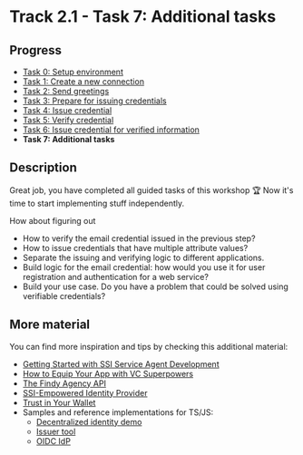 # Track 2.1 - Task 7: Additional tasks

## Progress

* [Task 0: Setup environment](../README.md#task-0-setup-environment)
* [Task 1: Create a new connection](../task1/README.md#track-21---task-1-create-a-new-connection)
* [Task 2: Send greetings](../task2/README.md#track-21---task-2-send-greetings)
* [Task 3: Prepare for issuing credentials](../task3/README.md#track-21---task-3-prepare-for-issuing-credentials)
* [Task 4: Issue credential](../task4/README.md#track-21---task-4-issue-credential)
* [Task 5: Verify credential](../task5/README.md#track-21---task-5-verify-credential)
* [Task 6: Issue credential for verified information](../task6/README.md#track-21---task-6-issue-credential-for-verified-information)
* **Task 7: Additional tasks**

## Description

Great job, you have completed all guided tasks of this workshop 🏆
Now it's time to start implementing stuff independently.

How about figuring out

* How to verify the email credential issued in the previous step?
* How to issue credentials that have multiple attribute values?
* Separate the issuing and verifying logic to different applications.
* Build logic for the email credential:
how would you use it for user registration and authentication for a web service?
* Build your use case. Do you have a problem that could be solved using verifiable credentials?

## More material

You can find more inspiration and tips by checking this additional material:

* [Getting Started with SSI Service Agent Development](https://findy-network.github.io/blog/2023/01/30/getting-started-with-ssi-service-agent-development/)
* [How to Equip Your App with VC Superpowers](https://findy-network.github.io/blog/2023/02/06/how-to-equip-your-app-with-vc-superpowers/)
* [The Findy Agency API](https://findy-network.github.io/blog/2022/08/29/the-findy-agency-api/)
* [SSI-Empowered Identity Provider](https://findy-network.github.io/blog/2022/04/07/ssi-empowered-identity-provider/)
* [Trust in Your Wallet](https://findy-network.github.io/blog/2022/04/27/trust-in-your-wallet/)
* Samples and reference implementations for TS/JS:
  * [Decentralized identity demo](https://github.com/findy-network/agency-demo)
  * [Issuer tool](https://github.com/findy-network/findy-issuer-tool)
  * [OIDC IdP](https://github.com/findy-network/findy-oidc-provider)
